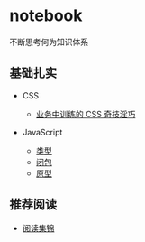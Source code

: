 # notebook
不断思考何为知识体系

## 基础扎实
* CSS
  * [业务中训练的 CSS 奇技淫巧](/CSS/业务中训练的CSS奇技淫巧.md)

* JavaScript
  * [类型](/JavaScript/类型.md)
  * [闭包](/JavaScript/闭包.md)
  * [原型](/JavaScript/原型.md)
 

## 推荐阅读
* [阅读集锦](/other/README.md)
